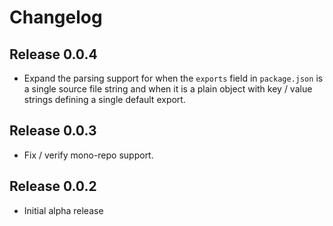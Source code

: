 # Changelog
## Release 0.0.4
- Expand the parsing support for when the `exports` field in `package.json` is a single source file string and when it
is a plain object with key / value strings defining a single default export.

## Release 0.0.3
- Fix / verify mono-repo support.

## Release 0.0.2
- Initial alpha release
